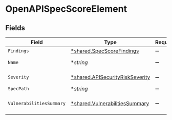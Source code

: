 # OpenAPISpecScoreElement


## Fields

| Field                                                                                    | Type                                                                                     | Required                                                                                 | Description                                                                              |
| ---------------------------------------------------------------------------------------- | ---------------------------------------------------------------------------------------- | ---------------------------------------------------------------------------------------- | ---------------------------------------------------------------------------------------- |
| `Findings`                                                                               | [*shared.SpecScoreFindings](../../../pkg/models/shared/specscorefindings.md)             | :heavy_minus_sign:                                                                       | N/A                                                                                      |
| `Name`                                                                                   | **string*                                                                                | :heavy_minus_sign:                                                                       | Name of the Object                                                                       |
| `Severity`                                                                               | [*shared.APISecurityRiskSeverity](../../../pkg/models/shared/apisecurityriskseverity.md) | :heavy_minus_sign:                                                                       | An `enum`eration.                                                                        |
| `SpecPath`                                                                               | **string*                                                                                | :heavy_minus_sign:                                                                       | N/A                                                                                      |
| `VulnerabilitiesSummary`                                                                 | [*shared.VulnerabilitiesSummary](../../../pkg/models/shared/vulnerabilitiessummary.md)   | :heavy_minus_sign:                                                                       | Vulnerabilities summary by severity                                                      |